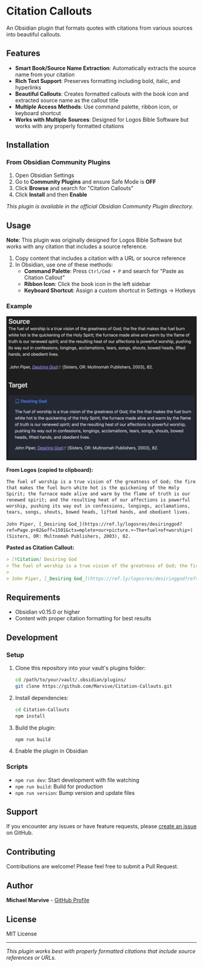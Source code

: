 # Citation Callouts

An Obsidian plugin that formats quotes with citations from various sources into beautiful callouts.

## Features

- **Smart Book/Source Name Extraction**: Automatically extracts the source name from your citation
- **Rich Text Support**: Preserves formatting including bold, italic, and hyperlinks
- **Beautiful Callouts**: Creates formatted callouts with the book icon and extracted source name as the callout title
- **Multiple Access Methods**: Use command palette, ribbon icon, or keyboard shortcut
- **Works with Multiple Sources**: Designed for Logos Bible Software but works with any properly formatted citations

## Installation

### From Obsidian Community Plugins

1. Open Obsidian Settings
2. Go to **Community Plugins** and ensure Safe Mode is **OFF**
3. Click **Browse** and search for "Citation Callouts"
4. Click **Install** and then **Enable**

*This plugin is available in the official Obsidian Community Plugin directory.*

## Usage

**Note**: This plugin was originally designed for Logos Bible Software but works with any citation that includes a source reference.

1. Copy content that includes a citation with a URL or source reference
2. In Obsidian, use one of these methods:
   - **Command Palette**: Press `Ctrl/Cmd + P` and search for "Paste as Citation Callout"
   - **Ribbon Icon**: Click the book icon in the left sidebar
   - **Keyboard Shortcut**: Assign a custom shortcut in Settings → Hotkeys

### Example
![Citation Plugin Example](./assets/Demo.png)

**From Logos (copied to clipboard):**
```
The fuel of worship is a true vision of the greatness of God; the fire that makes the fuel burn white hot is the quickening of the Holy Spirit; the furnace made alive and warm by the flame of truth is our renewed spirit; and the resulting heat of our affections is powerful worship, pushing its way out in confessions, longings, acclamations, tears, songs, shouts, bowed heads, lifted hands, and obedient lives.

John Piper, [_Desiring God_](https://ref.ly/logosres/desiringgod?ref=Page.p+82&off=1501&ctx=mplete+our+picture.+~The+fuel+of+worship+) (Sisters, OR: Multnomah Publishers, 2003), 82.
```

**Pasted as Citation Callout:**
```markdown
> [!Citation] Desiring God
> The fuel of worship is a true vision of the greatness of God; the fire that makes the fuel burn white hot is the quickening of the Holy Spirit; the furnace made alive and warm by the flame of truth is our renewed spirit; and the resulting heat of our affections is powerful worship, pushing its way out in confessions, longings, acclamations, tears, songs, shouts, bowed heads, lifted hands, and obedient lives.
> 
> John Piper, [_Desiring God_](https://ref.ly/logosres/desiringgod?ref=Page.p+82&off=1501&ctx=mplete+our+picture.+~The+fuel+of+worship+) (Sisters, OR: Multnomah Publishers, 2003), 82.
```

## Requirements

- Obsidian v0.15.0 or higher
- Content with proper citation formatting for best results

## Development

### Setup

1. Clone this repository into your vault's plugins folder:
   ```bash
   cd /path/to/your/vault/.obsidian/plugins/
   git clone https://github.com/Marvive/Citation-Callouts.git
   ```

2. Install dependencies:
   ```bash
   cd Citation-Callouts
   npm install
   ```

3. Build the plugin:
   ```bash
   npm run build
   ```

4. Enable the plugin in Obsidian

### Scripts

- `npm run dev`: Start development with file watching
- `npm run build`: Build for production
- `npm run version`: Bump version and update files

## Support

If you encounter any issues or have feature requests, please [create an issue](https://github.com/Marvive/Citation-Callouts/issues) on GitHub.

## Contributing

Contributions are welcome! Please feel free to submit a Pull Request.

## Author

**Michael Marvive** - [GitHub Profile](https://github.com/Marvive)

## License

MIT License

---

*This plugin works best with properly formatted citations that include source references or URLs.* 
